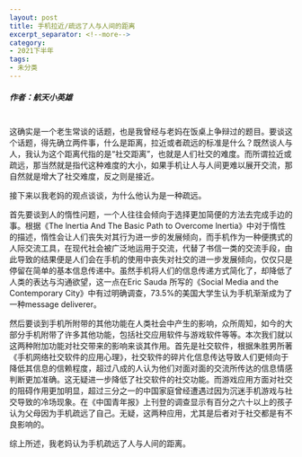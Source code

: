 ```yaml
---
layout: post
title: 手机拉近/疏远了人与人间的距离
excerpt_separator: <!--more-->
category: 
- 2021下半年
tags:
- 未分类
---
```


##### 作者：航天小英雄


<br>这确实是一个老生常谈的话题，也是我曾经与老妈在饭桌上争辩过的题目。要谈这个话题，得先确立两件事，什么是距离，拉近或者疏远的标准是什么？既然谈人与人，我认为这个距离代指的是“社交距离”，也就是人们社交的难度。而所谓拉近或疏远，那当然就是指代这种难度的大小，如果手机让人与人间更难以展开交流，那自然就是增大了社交难度，反之则是接近。

接下来以我老妈的观点谈谈，为什么他认为是一种疏远。

首先要谈到人的惰性问题，一个人往往会倾向于选择更加简便的方法去完成手边的事。根据《The lnertia And The Basic Path to Overcome lnertia》中对于惰性的描述，惰性会让人们丧失对其行为进一步的发展倾向，而手机作为一种便携式的人际交流工具，在现代社会被广泛地运用于交流，代替了书信一类的交流手段，由此导致的结果便是人们会在手机的使用中丧失对社交的进一步发展倾向，仅仅只是停留在简单的基本信息传递中。虽然手机将人们的信息传递方式简化了，却降低了人类的表达与沟通欲望，这一点在Eric Sauda 所写的《Social Media and the Contemporary City》中有过明确调查，73.5%的美国大学生认为手机渐渐成为了一种message deliverer。

然后要谈到手机所附带的其他功能在人类社会中产生的影响，众所周知，如今的大部分手机附带了许多其他功能，包括社交应用软件与游戏软件等等。本次我们就以这两种附加功能对社交带来的影响来谈其作用。首先是社交软件，根据朱胜男所著《手机网络社交软件的应用心理》，社交软件的碎片化信息传达导致人们更倾向于降低其信息的信赖程度，超过八成的人认为他们对面对面的交流所传达的信息情感判断更加准确。这无疑进一步降低了社交软件的社交功能。而游戏应用方面对社交的阻碍作用更加明显，超过三分之一的中国家庭曾经遭遇过因为沉迷手机游戏与社交导致的冷场现象。在《中国青年报》上刊登的调查显示有百分之六十以上的孩子认为父母因为手机疏远了自己。无疑，这两种应用，尤其是后者对于社交都是有不良影响的。

综上所述，我老妈认为手机疏远了人与人间的距离。